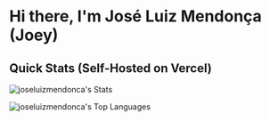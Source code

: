 # Hi there, I'm José Luiz Mendonça (Joey)

## Quick Stats (Self-Hosted on Vercel)

![joseluizmendonca's Stats](https://github-readme-stats-joseluizmendoncas-projects.vercel.app/api?username=joseluizmendonca&theme=dark&show_icons=true&hide_border=false&count_private=true)

![joseluizmendonca's Top Languages](https://github-readme-stats-855tiqj43-joseluizmendoncas-projects.vercel.app/api/top-langs/?username=joseluizmendonca&theme=dark&show_icons=true&hide_border=false&layout=compact)




